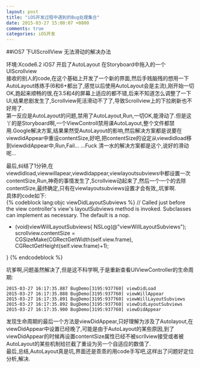 ```yaml
---
layout: post
title: "iOS开发过程中遇到的Bug处理集合"
date: 2015-03-27 15:00:07 +0800
comments: true
categories: iOS开发
---  
```


##iOS7 下UIScrollView 无法滑动的解决办法  

环境:Xcode6.2 iOS7 开启了AutoLayout 在Storyboard中拖入的一个UIScrollview  
接收的别人的code,在这个基础上开发了一个新的界面,然后手贱脑残的想用一下AutoLayout练练手(6和6+都出了,感觉以后使用AutoLayout会是主流),刚开始一切OK,跑起来顺畅的很,在3.5和4的屏幕上适应的都不错,后来不知道怎么调整了一下UI,结果悲剧发生了,Scrollview死活滑动不了了,导致Scrollview上的下拉刷新也不好用了.  
第一反应是AutoLayout的问题,禁用了AutoLayout,Run,一切OK,能滑动了.但是这丫的是Storyboard啊,一个ViewControll禁用课AutoLayout,整个文件都禁用.Google解决方案,结果果然受AutoLayout的影响,然后解决方案都是说要在viewdidAppear中重设contentSize,好吧,把contentSize的设定从viewdidload移到viewdidAppear中,Run,Fail... ...Fuck 清一水的解决方案都是这个,说好的滑动呢...  

最后,纠结了1分钟,在viewdidload,viewwillapear,viewdidappear,viewlayoutsubviews中都设置一次contentSize,Run,神奇的事情发生了,Scrollview动起来了,然后一个一个的去除contentSize,最终确定,只有在viewlayoutsubviews设置才会有效,,坑爹啊.  
具体的code如下:  
{% codeblock lang:objc viewDidLayoutSubviews %}
// Called just before the view controller's view's layoutSubviews method is invoked. Subclasses can implement as necessary. The default is a nop.
- (void)viewWillLayoutSubviews{
    NSLog(@"viewWillLayoutSubviews");
    scrollview.contentSize = CGSizeMake(CGRectGetWidth(self.view.frame), CGRectGetHeight(self.view.frame)+1);
    
}
{% endcodeblock %}

坑爹啊,问题虽然解决了,但是这不科学啊,于是重新查看UIViewController的生命周期:  
```
2015-03-27 16:17:35.887 BugDemo[3195:937760] viewDidLoad
2015-03-27 16:17:35.888 BugDemo[3195:937760] viewWillAppear
2015-03-27 16:17:35.891 BugDemo[3195:937760] viewWillLayoutSubviews
2015-03-27 16:17:35.892 BugDemo[3195:937760] viewDidLayoutSubviews
2015-03-27 16:17:35.900 BugDemo[3195:937760] viewDidAppear
```  
发现生命周期的最后一个方法是viewDidAppear,只好理解为涉及了Autolayout,在viewDidAppear中设置已经晚了,可能是由于AutoLayout的某些原因,到了viewDidAppear的时候再设置contentSize属性已经不被scrllview接受或者被AutoLayout的某些机制给拦截了重设为另一个自适应的数值了.  
最后,总结,AutoLayout真是坑,界面还是乖乖的用code手写吧,这样出了问题好定位分析,解决.